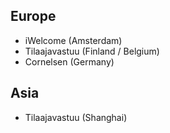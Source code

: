 ## Europe

- iWelcome (Amsterdam)
- Tilaajavastuu (Finland / Belgium)
- Cornelsen (Germany)


## Asia

- Tilaajavastuu (Shanghai)


